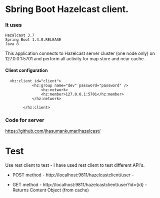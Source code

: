 #    Sbring Boot Hazelcast client.

### It uses
    Hazalcast 3.7
    Spring Boot 1.4.0.RELEASE
    Java 8


This application connects to Hazelcast server cluster (one node only) on 127.0.0.1:5701 and perform all activity for map store and near cache .

#### Client configuration
      <hz:client id="client">
                <hz:group name="dev" password="password" />
                    <hz:network>
                    <hz:member>127.0.0.1:5701</hz:member>
                </hz:network>
    
            </hz:client>

### Code for server
   https://github.com/jhasumankumar/hazelcast/

# Test
Use rest client to test  - I have used  rest client to test different API's.


- POST method - http://localhost:9811/hazelcastclient/user - 
   

- GET method - http://localhost:9811/hazelcastclient/user?id={id} - Returns Content Object (from cache)
